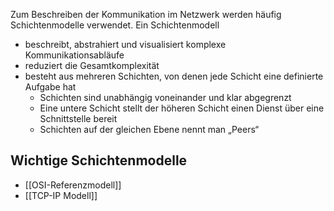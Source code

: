 Zum Beschreiben der Kommunikation im Netzwerk werden häufig Schichtenmodelle verwendet. Ein Schichtenmodell
- beschreibt, abstrahiert und visualisiert komplexe Kommunikationsabläufe
- reduziert die Gesamtkomplexität
- besteht aus mehreren Schichten, von denen jede Schicht eine definierte Aufgabe hat
	- Schichten sind unabhängig voneinander und klar abgegrenzt
	- Eine untere Schicht stellt der höheren Schicht einen Dienst über eine Schnittstelle bereit
	- Schichten auf der gleichen Ebene nennt man „Peers“

## Wichtige Schichtenmodelle
- [[OSI-Referenzmodell]]
- [[TCP-IP Modell]]
